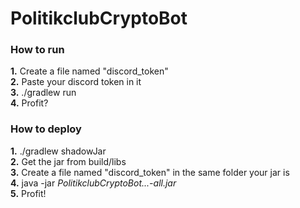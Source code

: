 # PolitikclubCryptoBot
### How to run
**1.** Create a file named "discord_token" <br>
**2.** Paste your discord token in it <br>
**3.** ./gradlew run <br>
**4.** Profit? <br>

### How to deploy
**1.** ./gradlew shadowJar <br>
**2.** Get the jar from build/libs <br>
**3.** Create a file named "discord_token" in the same folder your jar is <br>
**4.** java -jar _PolitikclubCryptoBot...-all.jar_ <br>
**5.** Profit! <br>
